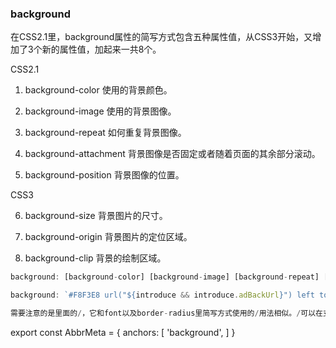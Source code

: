 ### background

在CSS2.1里，background属性的简写方式包含五种属性值，从CSS3开始，又增加了3个新的属性值，加起来一共8个。

CSS2.1

1. background-color 使用的背景颜色。

2. background-image 使用的背景图像。

3. background-repeat 如何重复背景图像。

4. background-attachment 背景图像是否固定或者随着页面的其余部分滚动。

5. background-position 背景图像的位置。

CSS3

6. background-size 背景图片的尺寸。

7. background-origin 背景图片的定位区域。

8. background-clip 背景的绘制区域。

``` js
background: [background-color] [background-image] [background-repeat] [background-attachment] [background-position] / [ background-size] [background-origin] [background-clip];

background: `#F8F3E8 url("${introduce && introduce.adBackUrl}") left top / 100% 550px no-repeat`,

需要注意的是里面的/，它和font以及border-radius里简写方式使用的/用法相似。/可以在支持这种写法的浏览器里在background-position后面接着写background-size。
```

export const AbbrMeta = {
  anchors: [
    'background',
  ]
}







